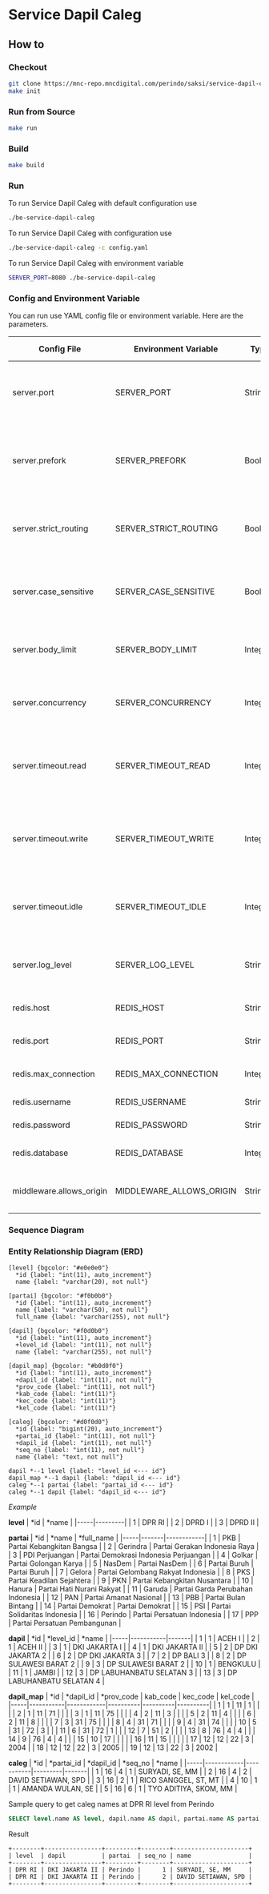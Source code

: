 # Service Dapil Caleg

## How to

### Checkout

```bash
git clone https://mnc-repo.mncdigital.com/perindo/saksi/service-dapil-caleg
make init
```

### Run from Source

```bash
make run
```

### Build

```bash
make build
```

### Run

To run Service Dapil Caleg with default configuration use

```bash
./be-service-dapil-caleg
```

To run Service Dapil Caleg with configuration use

```bash
./be-service-dapil-caleg -c config.yaml
```

To run Service Dapil Caleg with environment variable

```bash
SERVER_PORT=8080 ./be-service-dapil-caleg
```

### Config and Environment Variable

You can run use YAML config file or environment variable. Here are the parameters.

| Config File | Environment Variable | Type | Default Value | Description |
|-------------|----------------------|------|---------------|-------------|
| server.port | SERVER_PORT | String | 8555 | Local machine TCP Port to bind the HTTP Server to |
| server.prefork | SERVER_PREFORK | Boolean | false | Prefork will spawn multiple Go processes listening on the same port |
| server.strict_routing | SERVER_STRICT_ROUTING | Boolean | false | When enabled, the router treats /foo and /foo/ as different |
| server.case_sensitive | SERVER_CASE_SENSITIVE | Boolean | false | When enabled, /Foo and /foo are different routes |
| server.body_limit | SERVER_BODY_LIMIT | Integer | 4194304 | Sets the maximum allowed size for a request body |
| server.concurrency | SERVER_CONCURRENCY | Integer | 262144 | Concurrency maximum number of concurrent connections |
| server.timeout.read | SERVER_TIMEOUT_READ | Integer | 5 | The amount of time to wait until an HTTP server read operation is cancelled |
| server.timeout.write | SERVER_TIMEOUT_WRITE | Integer | 10 | The amount of time to wait until an HTTP server write operation is cancelled |
| server.timeout.idle | SERVER_TIMEOUT_IDLE | Integer | 120 | The amount of time to wait until an IDLE HTTP session is closed |
| server.log_level | SERVER_LOG_LEVEL | String | debug | Log level, available value: `error`, `warning`, `info`, `debug` |
| redis.host | REDIS_HOST | String | localhost | The Redis IP Address to connect to |
| redis.port | REDIS_PORT | String | 6379 | The Redis Port to connect to |
| redis.max_connection | REDIS_MAX_CONNECTION | Integer | 80 | Redis maximum connection |
| redis.username | REDIS_USERNAME | String | | Redis username |
| redis.password | REDIS_PASSWORD | String | | Redis password |
| redis.database | REDIS_DATABASE | Integer | 0 | Redis database number |
| middleware.allows_origin | MIDDLEWARE_ALLOWS_ORIGIN | String | * | List of origins that allow for CORS |

### Sequence Diagram


### Entity Relationship Diagram (ERD)

```erd
[level] {bgcolor: "#e0e0e0"}
  *id {label: "int(11), auto_increment"}
  name {label: "varchar(20), not null"}

[partai] {bgcolor: "#f0b0b0"}
  *id {label: "int(11), auto_increment"}
  name {label: "varchar(50), not null"}
  full_name {label: "varchar(255), not null"}

[dapil] {bgcolor: "#f0d0b0"}
  *id {label: "int(11), auto_increment"}
  +level_id {label: "int(11), not null"}
  name {label: "varchar(255), not null"}

[dapil_map] {bgcolor: "#b0d0f0"}
  *id {label: "int(11), auto_increment"}
  +dapil_id {label: "int(11), not null"}
  *prov_code {label: "int(11), not null"}
  *kab_code {label: "int(11)"}
  *kec_code {label: "int(11)"}
  *kel_code {label: "int(11)"}

[caleg] {bgcolor: "#d0f0d0"}
  *id {label: "bigint(20), auto_increment"}
  +partai_id {label: "int(11), not null"}
  +dapil_id {label: "int(11), not null"}
  *seq_no {label: "int(11), not null"}
  name {label: "text, not null"}

dapil *--1 level {label: "level_id <--- id"}
dapil_map *--1 dapil {label: "dapil_id <--- id"}
caleg *--1 partai {label: "partai_id <--- id"}
caleg *--1 dapil {label: "dapil_id <--- id"}
```

*Example*

**level**
| *id | *name   |
|-----|---------|
|   1 | DPR RI  |
|   2 | DPRD I  |
|   3 | DPRD II |

**partai**
| *id | *name | *full_name |
|-----|-------|------------|
|   1 | PKB | Partai Kebangkitan Bangsa |
|   2 | Gerindra | Partai Gerakan Indonesia Raya |
|   3 | PDI Perjuangan | Partai Demokrasi Indonesia Perjuangan |
|   4 | Golkar | Partai Golongan Karya |
|   5 | NasDem | Partai NasDem |
|   6 | Partai Buruh | Partai Buruh |
|   7 | Gelora | Partai Gelombang Rakyat Indonesia |
|   8 | PKS | Partai Keadilan Sejahtera |
|   9 | PKN | Partai Kebangkitan Nusantara |
|  10 | Hanura | Partai Hati Nurani Rakyat |
|  11 | Garuda | Partai Garda Perubahan Indonesia |
|  12 | PAN | Partai Amanat Nasional |
|  13 | PBB | Partai Bulan Bintang |
|  14 | Partai Demokrat | Partai Demokrat |
|  15 | PSI | Partai Solidaritas Indonesia |
|  16 | Perindo | Partai Persatuan Indonesia |
|  17 | PPP | Partai Persatuan Pembangunan |

**dapil**
| *id | *level_id | *name |
|-----|-----------|-------|
|   1 |         1 | ACEH I |
|   2 |         1 | ACEH II |
|   3 |         1 | DKI JAKARTA I |
|   4 |         1 | DKI JAKARTA II |
|   5 |         2 | DP DKI JAKARTA 2 |
|   6 |         2 | DP DKI JAKARTA 3 |
|   7 |         2 | DP BALI 3 |
|   8 |         2 | DP SULAWESI BARAT 2 |
|   9 |         3 | DP SULAWESI BARAT 2 |
|  10 |         1 | BENGKULU |
|  11 |         1 | JAMBI |
|  12 |         3 | DP LABUHANBATU SELATAN 3 |
|  13 |         3 | DP LABUHANBATU SELATAN 4 |

**dapil_map**
| *id | *dapil_id | *prov_code | kab_code | kec_code | kel_code |
|-----|-----------|------------|----------|----------|----------|
|   1 |         1 |         11 |        1 |          |          |
|   2 |         1 |         11 |       71 |          |          |
|   3 |         1 |         11 |       75 |          |          |
|   4 |         2 |         11 |        3 |          |          |
|   5 |         2 |         11 |        4 |          |          |
|   6 |         2 |         11 |        8 |          |          |
|   7 |         3 |         31 |       75 |          |          |
|   8 |         4 |         31 |       71 |          |          |
|   9 |         4 |         31 |       74 |          |          |
|  10 |         5 |         31 |       72 |        3 |          |
|  11 |         6 |         31 |       72 |        1 |          |
|  12 |         7 |         51 |        2 |          |          |
|  13 |         8 |         76 |        4 |        4 |          |
|  14 |         9 |         76 |        4 |        4 |          |
|  15 |        10 |         17 |          |          |          |
|  16 |        11 |         15 |          |          |          |
|  17 |        12 |         12 |       22 |        3 |     2004 |
|  18 |        12 |         12 |       22 |        3 |     2005 |
|  19 |        12 |         13 |       22 |        3 |     2002 |


**caleg**
| *id | *partai_id | *dapil_id | *seq_no | *name |
|-----|------------|-----------|---------|-------|
|   1 |         16 |         4 |       1 | SURYADI, SE, MM |
|   2 |         16 |         4 |       2 | DAVID SETIAWAN, SPD |
|   3 |         16 |         2 |       1 | RICO SANGGEL, ST, MT |
|   4 |         10 |         1 |       1 | AMANDA WULAN, SE |
|   5 |         16 |         6 |       1 | TYO ADITIYA, SKOM, MM |

Sample query to get caleg names at DPR RI level from Perindo

```sql
SELECT level.name AS level, dapil.name AS dapil, partai.name AS partai, caleg.seq_no, caleg.name FROM caleg INNER JOIN dapil ON caleg.dapil_id = dapil.id INNER JOIN dapil_map ON dapil.id = dapil_map.dapil_id INNER JOIN partai ON caleg.partai_id = partai.id INNER JOIN level ON dapil.level_id = level.id WHERE dapil.level_id = 1 AND caleg.partai_id = 16 AND dapil_map.prov_code = 31 AND (dapil_map.kab_code = 74 OR dapil_map.kab_code IS NULL) AND (dapil_map.kec_code = 5 OR dapil_map.kec_code IS NULL) AND (dapil_map.kel_code = 7 OR dapil_map.kel_code IS NULL);
```

Result

```
+--------+----------------+---------+--------+---------------------+
| level  | dapil          | partai  | seq_no | name                |
+--------+----------------+---------+--------+---------------------+
| DPR RI | DKI JAKARTA II | Perindo |      1 | SURYADI, SE, MM     |
| DPR RI | DKI JAKARTA II | Perindo |      2 | DAVID SETIAWAN, SPD |
+--------+----------------+---------+--------+---------------------+
```
